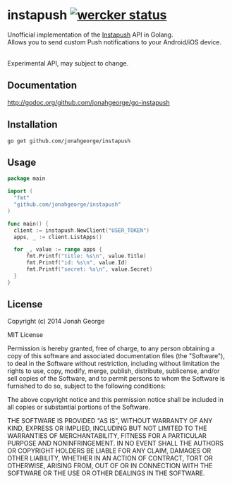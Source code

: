 # instapush [![wercker status](https://app.wercker.com/status/2aa99fba574aaf114e73c78b690d68ea/s/ "wercker status")](https://app.wercker.com/project/bykey/2aa99fba574aaf114e73c78b690d68ea)

Unofficial implementation of the [Instapush](https://instapush.im/) API in Golang.<br/>
Allows you to send custom Push notifications to your Android/iOS device.<br/>

<br/>
Experimental API, may subject to change.

## Documentation
http://godoc.org/github.com/jonahgeorge/go-instapush

## Installation
`go get github.com/jonahgeorge/instapush`

## Usage
``` go
package main

import (
  "fmt"
  "github.com/jonahgeorge/instapush"
)

func main() {
  client := instapush.NewClient("USER_TOKEN")
  apps, _ := client.ListApps()

  for _, value := range apps {
      fmt.Printf("title: %s\n", value.Title)
      fmt.Printf("id: %s\n", value.Id)
      fmt.Printf("secret: %s\n", value.Secret)
  }
}
```

## License
Copyright (c) 2014 Jonah George

MIT License

Permission is hereby granted, free of charge, to any person obtaining
a copy of this software and associated documentation files (the
"Software"), to deal in the Software without restriction, including
without limitation the rights to use, copy, modify, merge, publish,
distribute, sublicense, and/or sell copies of the Software, and to
permit persons to whom the Software is furnished to do so, subject to
the following conditions:

The above copyright notice and this permission notice shall be
included in all copies or substantial portions of the Software.

THE SOFTWARE IS PROVIDED "AS IS", WITHOUT WARRANTY OF ANY KIND,
EXPRESS OR IMPLIED, INCLUDING BUT NOT LIMITED TO THE WARRANTIES OF
MERCHANTABILITY, FITNESS FOR A PARTICULAR PURPOSE AND
NONINFRINGEMENT. IN NO EVENT SHALL THE AUTHORS OR COPYRIGHT HOLDERS BE
LIABLE FOR ANY CLAIM, DAMAGES OR OTHER LIABILITY, WHETHER IN AN ACTION
OF CONTRACT, TORT OR OTHERWISE, ARISING FROM, OUT OF OR IN CONNECTION
WITH THE SOFTWARE OR THE USE OR OTHER DEALINGS IN THE SOFTWARE.
